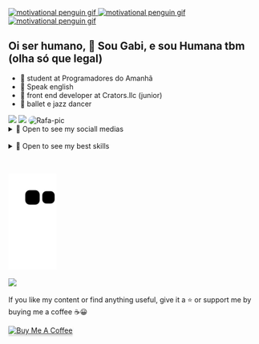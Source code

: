 <div>
<p align="left">
  <a widith href="https://chibird.com/">
    <img width="200" alt="motivational penguin gif" src="https://c.tenor.com/VXaychl9j5gAAAAC/motivation-you-can-do-it.gif" width="50%" height=auto preserveAspectRatio="xMidYMid meet"/>
  </a>
  <a href="https://chibird.com/">
    <img width="200" alt="motivational penguin gif" src="https://media.giphy.com/media/WYEWpk4lRPDq0/giphy.gif" width="50%" height=auto preserveAspectRatio="xMidYMid meet"/>
  </a>
    <a href="https://chibird.com/">
    <img width="200" alt="motivational penguin gif" src="https://media.giphy.com/media/f4V2mqvv0wT9m/giphy.gif" width="50%" height=auto preserveAspectRatio="xMidYMid meet"/>
  </a>
</p>
  </div>

## Oi ser humano, 👋 Sou Gabi, e sou Humana tbm (olha só que legal)
- 🌸 student at Programadores do Amanhã 
- 🌸 Speak english
- 🌸 front end developer at Crators.llc (junior)
- 🌸 ballet e jazz dancer

 <div>
 <a href="https://github.com/Gabs-ag"></a>
 <img height="140m" src="https://github-readme-stats.vercel.app/api?username=gabs-ag&show_icons=true&theme=radical&include_all_commits=true&count_private=true"/>
 <img height="140m" src="https://github-readme-stats.vercel.app/api/top-langs/?username=gabs-ag&layout=compact&langs_count=7&theme=radical"/>
 <img align="rigth" alt="Rafa-pic" height="140m" style="border-radius:50px;" src="https://i.ibb.co/XFWKxrK/Avatar-Maker-1.png">

</div>
 
 <details>
  <summary>💙 Open to see my sociall medias</summary>
  <br>
   <a href="https://www.youtube.com/channel/UCXzZZJb2KeXAVgfFgwMLLCg" target="_blank"><img src="https://img.shields.io/badge/YouTube-FF0000?style=for-the-badge&logo=youtube&logoColor=white" target="_blank"></a>
  <a href="https://instagram.com/dev_gabi" target="_blank"><img src="https://img.shields.io/badge/-Instagram-%23E4405F?style=for-the-badge&logo=instagram&logoColor=white" target="_blank"></a>
 	<a href="https://www.twitch.tv/smileofgabs" target="_blank"><img src="https://img.shields.io/badge/Twitch-9146FF?style=for-the-badge&logo=twitch&logoColor=white" target="_blank"></a>
 <a href="https://discord.gg/Gabriela Reis#6048" target="_blank"><img src="https://img.shields.io/badge/Discord-7289DA?style=for-the-badge&logo=discord&logoColor=white" target="_blank"></a> 
 <a href = "mailto:gabriela@creators.llc"><img src="https://img.shields.io/badge/-Gmail-%23333?style=for-the-badge&logo=gmail&logoColor=white" target="_blank"></a>
  <a href="https://www.linkedin.com/in/gabriela-reis-88a0411b7/" target="_blank"><img src="https://img.shields.io/badge/-LinkedIn-%230077B5?style=for-the-badge&logo=linkedin&logoColor=white" target="_blank"></a> 
 
 
</details>

<div style="display: inline_block"><br>
 </div>
 
 <details>
  <summary>💙 Open to see my best skills</summary>
  <br>
<img src="https://raw.githubusercontent.com/devicons/devicon/master/icons/bootstrap/bootstrap-plain-wordmark.svg" alt="bootstrap" width="40" height="40"/> 
<img src="https://raw.githubusercontent.com/devicons/devicon/master/icons/html5/html5-original-wordmark.svg" alt="html5" width="40" height="40"/> 
<img src="https://raw.githubusercontent.com/devicons/devicon/master/icons/javascript/javascript-original.svg" alt="javascript" width="40" height="40"/>
<img src="https://raw.githubusercontent.com/devicons/devicon/master/icons/nodejs/nodejs-original-wordmark.svg" alt="nodejs" width="40" height="40"/>
<img src="https://raw.githubusercontent.com/devicons/devicon/master/icons/sass/sass-original.svg" alt="sass" width="40" height="40"/>
<img src="https://raw.githubusercontent.com/devicons/devicon/master/icons/vuejs/vuejs-original-wordmark.svg" alt="vuejs" width="40" height="40"/>
 
 
</details>

<div style="display: inline_block"><br>

 
 
 






</div>

  
  ##
 
<div> 

  ![Snake animation](https://github.com/rafaballerini/rafaballerini/blob/output/github-contribution-grid-snake.svg)
 

</div>

<div>
 <img width="300" src="https://i.ibb.co/sHYbV3w/Frame-20-1.png"></div>




If you like my content or find anything useful, give it a :star: or support me by buying me a coffee :coffee::grinning:

<a href="https://www.buymeacoffee.com/anniedotexe" target="_blank"><img src="https://www.buymeacoffee.com/assets/img/custom_images/orange_img.png" alt="Buy Me A Coffee" style="height: 41px !important;width: 174px !important;box-shadow: 0px 3px 2px 0px rgba(190, 190, 190, 0.5) !important;-webkit-box-shadow: 0px 3px 2px 0px rgba(190, 190, 190, 0.5) !important;" ></a>
